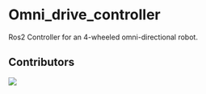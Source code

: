 # Omni_drive_controller

Ros2 Controller for an 4-wheeled omni-directional robot. 

## Contributors

<a href="https://github.com/andromedahelix/omni_drive_controller/graphs/contributors">
  <img src="https://contrib.rocks/image?repo=andromedahelix/omni_drive_controller" />
</a>
